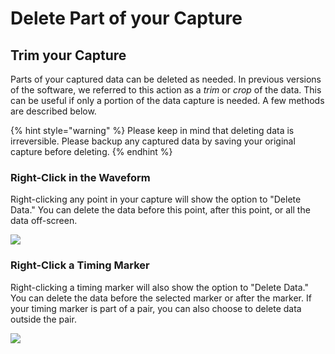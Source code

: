 # Delete Part of your Capture

## Trim your Capture

Parts of your captured data can be deleted as needed. In previous versions of the software, we referred to this action as a _trim_ or _crop_ of the data. This can be useful if only a portion of the data capture is needed. A few methods are described below.

{% hint style="warning" %}
Please keep in mind that deleting data is irreversible. Please backup any captured data by saving your original capture before deleting.
{% endhint %}

### Right-Click in the Waveform

Right-clicking any point in your capture will show the option to "Delete Data." You can delete the data before this point, after this point, or all the data off-screen.

![](../../.gitbook/assets/screen-shot-2020-12-01-at-4.45.26-pm.png)

### Right-Click a Timing Marker

Right-clicking a timing marker will also show the option to "Delete Data." You can delete the data before the selected marker or after the marker. If your timing marker is part of a pair, you can also choose to delete data outside the pair.

![](../../.gitbook/assets/screen-shot-2020-12-01-at-4.49.45-pm.png)



